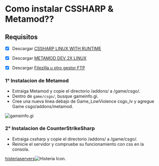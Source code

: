# Como instalar CSSHARP & Metamod??
## Requisitos
- [x] Descargar [CSSHARP LINUX WITH RUNTIME](https://github.com/roflmuffin/CounterStrikeSharp/releases)

- [x] Descargar [METAMOD DEV 2X LINUX](https://www.sourcemm.net/downloads.php/?branch=master)

- [x] Descargar [Filezilla u otro gestor FTP](https://filezilla-project.org/)

### 1° Instalacion de Metamod

* Extraiga Metamod y copie el directorio /addons/ a /game/csgo/.
* Dentro de `game/csgo/`, busque gameinfo.gi.
* Cree una nueva línea debajo de Game_LowViolence csgo_lv y agregue Game csgo/addons/metamod.

![gameinfo.gi](https://docs.cssharp.dev/images/gameinfogi-example.png)      

### 2° Instalacion de CounterStrikeSharp

* Extraiga cssharp y copie el directorio /addons/ a /game/csgo/.
* Reinicie el servidor y compruebe su funcionamiento con css en la consola.






[histeriaservers](https://www.histeriaservers.com.ar)![Histeria Icon.](https://cdn.discordapp.com/attachments/1221848988593164351/1255433756307619881/871442630897205328_1.png?ex=667dc60c&is=667c748c&hm=036ee038f7fe1cc4ba80fa7feb64b562718b4e5a528d5d4f25160ac18e81f39c&)
